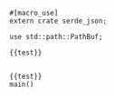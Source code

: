 ```rust,skeptic-root-template
#[macro_use]
extern crate serde_json;
```

```rust,skt-foo
use std::path::PathBuf;

{{test}}
```

```rust,skt-main

{{test}}
main()
```
